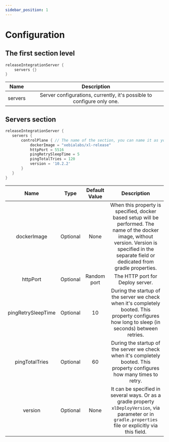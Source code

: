 ```yaml
---
sidebar_position: 1
---
```


# Configuration

## The first section level

```groovy title=build.gradle
releaseIntegrationServer {
    servers {}
}
```

|Name|Description|
| :---: | :---: |
|servers|Server configurations, currently, it's possible to configure only one.|

## Servers section

```groovy title=build.gradle
releaseIntegrationServer {
   servers {
       controlPlane { // The name of the section, you can name it as you with
           dockerImage = "xebialabs/xl-release" 
           httpPort = 5516
           pingRetrySleepTime = 5
           pingTotalTries = 120
           version = '10.2.2'
       }       
   }   
}
```

|Name|Type|Default Value|Description|
| :---: | :---: | :---: | :---: |
|dockerImage|Optional|None|When this property is specified, docker based setup will be performed. The name of the docker image, without version. Version is specified in the separate field or dedicated from gradle properties.|
|httpPort|Optional|Random port|The HTTP port for Deploy server.|
|pingRetrySleepTime|Optional|10|During the startup of the server we check when it's completely booted. This property configures how long to sleep (in seconds) between retries.|
|pingTotalTries|Optional|60|During the startup of the server we check when it's completely booted. This property configures how many times to retry.|
|version|Optional|None|It can be specified in several ways. Or as a gradle property `xlDeployVersion`, via parameter or in `gradle.properties` file or explicitly via this field.|
